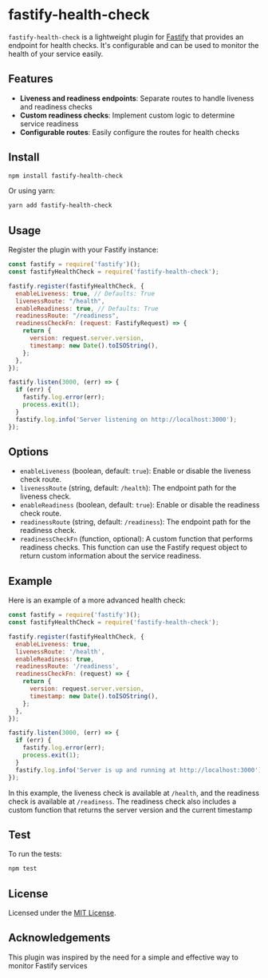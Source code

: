 
# fastify-health-check

`fastify-health-check` is a lightweight plugin for [Fastify](https://www.fastify.io/) that provides an endpoint for health checks. It's configurable and can be used to monitor the health of your service easily.

## Features

-   **Liveness and readiness endpoints**: Separate routes to handle liveness and readiness checks
-   **Custom readiness checks**: Implement custom logic to determine service readiness
-   **Configurable routes**: Easily configure the routes for health checks

## Install

```bash
npm install fastify-health-check
```

Or using yarn:

```bash
yarn add fastify-health-check
```

## Usage

Register the plugin with your Fastify instance:

```javascript
const fastify = require('fastify')();
const fastifyHealthCheck = require('fastify-health-check');

fastify.register(fastifyHealthCheck, {
  enableLiveness: true, // Defaults: True
  livenessRoute: "/health",
  enableReadiness: true, // Defaults: True
  readinessRoute: "/readiness",
  readinessCheckFn: (request: FastifyRequest) => {
    return {
      version: request.server.version,
      timestamp: new Date().toISOString(),
    };
  },
});

fastify.listen(3000, (err) => {
  if (err) {
    fastify.log.error(err);
    process.exit(1);
  }
  fastify.log.info('Server listening on http://localhost:3000');
});
```

## Options

-   `enableLiveness`  (boolean, default:  `true`): Enable or disable the liveness check route.
-   `livenessRoute`  (string, default:  `/health`): The endpoint path for the liveness check.
-   `enableReadiness`  (boolean, default:  `true`): Enable or disable the readiness check route.
-   `readinessRoute`  (string, default:  `/readiness`): The endpoint path for the readiness check.
-   `readinessCheckFn`  (function, optional): A custom function that performs readiness checks. This function can use the Fastify request object to return custom information about the service readiness.

## Example

Here is an example of a more advanced health check:

```javascript
const fastify = require('fastify')();
const fastifyHealthCheck = require('fastify-health-check');

fastify.register(fastifyHealthCheck, {
  enableLiveness: true,
  livenessRoute: '/health',
  enableReadiness: true,
  readinessRoute: '/readiness',
  readinessCheckFn: (request) => {
    return {
      version: request.server.version,
      timestamp: new Date().toISOString(),
    };
  },
});

fastify.listen(3000, (err) => {
  if (err) {
    fastify.log.error(err);
    process.exit(1);
  }
  fastify.log.info('Server is up and running at http://localhost:3000');
});
```

In this example, the liveness check is available at `/health`, and the readiness check is available at `/readiness`. The readiness check also includes a custom function that returns the server version and the current timestamp

## Test

To run the tests:

```bash
npm test
```

## License

Licensed under the [MIT License](./LICENSE).

## Acknowledgements

This plugin was inspired by the need for a simple and effective way to monitor Fastify services
